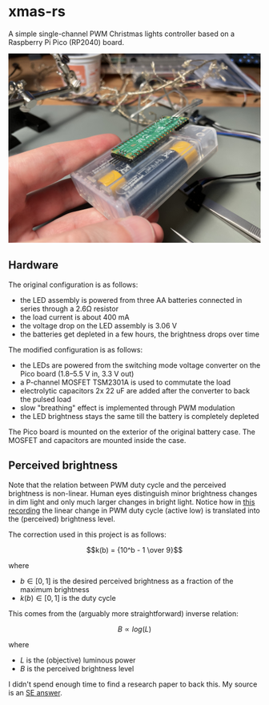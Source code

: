 # xmas-rs

A simple single-channel PWM Christmas lights controller based on a Raspberry Pi Pico (RP2040) board.

![Assembly](images/01%20Assembly.jpeg)

## Hardware

The original configuration is as follows:

- the LED assembly is powered from three AA batteries connected in series through a 2.6Ω resistor
- the load current is about 400 mA
- the voltage drop on the LED assembly is 3.06 V
- the batteries get depleted in a few hours, the brightness drops over time

The modified configuration is as follows:

- the LEDs are powered from the switching mode voltage converter on the Pico board (1.8–5.5 V in, 3.3 V out)
- a P-channel MOSFET TSM2301A is used to commutate the load
- electrolytic capacitors 2x 22 uF are added after the converter to back the pulsed load
- slow "breathing" effect is implemented through PWM modulation
- the LED brightness stays the same till the battery is completely depleted

The Pico board is mounted on the exterior of the original battery case. The MOSFET and capacitors are mounted inside the case.

## Perceived brightness

Note that the relation between PWM duty cycle and the perceived brightness is non-linear. Human eyes distinguish minor brightness changes in dim light and only much larger changes in bright light. Notice how in [this recording](https://odysee.com/@werediver:d/xmas-lights:9) the linear change in PWM duty cycle (active low) is translated into the (perceived) brightness level.

The correction used in this project is as follows:

$$k(b) = {10^b - 1 \over 9}$$

where

- $b \in [0, 1]$ is the desired perceived brightness as a fraction of the maximum brightness
- $k(b) \in [0, 1]$ is the duty cycle

This comes from the (arguably more straightforward) inverse relation:

$$B \propto log(L)$$

where

- $L$ is the (objective) luminous power
- $B$ is the perceived brightness level

I didn't spend enough time to find a research paper to back this. My source is an [SE answer](https://electronics.stackexchange.com/a/550434).
